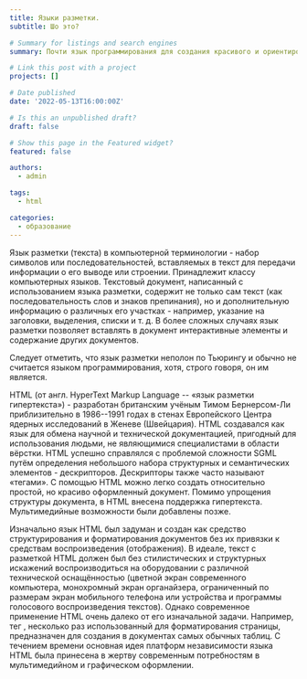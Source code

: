```yaml
---
title: Языки разметки.
subtitle: Шо это?

# Summary for listings and search engines
summary: Почти язык программирования для создания красивого и ориентированного на пользователя текста.

# Link this post with a project
projects: []

# Date published
date: '2022-05-13T16:00:00Z'

# Is this an unpublished draft?
draft: false

# Show this page in the Featured widget?
featured: false

authors:
  - admin

tags:
  - html

categories:
  - образование
---
```


Язык разметки (текста) в компьютерной терминологии - набор символов или последовательностей, вставляемых в текст для передачи информации о его выводе или строении. Принадлежит классу компьютерных языков.
Текстовый документ, написанный с использованием языка разметки, содержит не только сам текст (как последовательность слов и знаков препинания), но и дополнительную информацию о различных его участках - например, указание на заголовки,
выделения, списки и т. д. В более сложных случаях язык разметки позволяет вставлять в документ интерактивные элементы и содержание других документов.

Следует отметить, что язык разметки неполон по Тьюрингу и обычно не считается языком программирования, хотя, строго говоря, он им является.

HTML (от англ. HyperText Markup Language -- «язык разметки гипертекста») - разработан британским учёным Тимом Бернерсом-Ли приблизительно в 1986--1991 годах в стенах Европейского Центра ядерных исследований в Женеве (Швейцария).
HTML создавался как язык для обмена научной и технической документацией, пригодный для использования людьми, не являющимися специалистами в области вёрстки.
HTML успешно справлялся с проблемой сложности SGML путём определения небольшого набора структурных и семантических элементов - дескрипторов. Дескрипторы также часто называют «тегами».
С помощью HTML можно легко создать относительно простой, но красиво оформленный документ. Помимо упрощения структуры документа, в HTML внесена поддержка гипертекста. Мультимедийные возможности были добавлены позже.

Изначально язык HTML был задуман и создан как средство структурирования и форматирования документов без их привязки к средствам воспроизведения (отображения).
В идеале, текст с разметкой HTML должен был без стилистических и структурных искажений воспроизводиться на оборудовании с различной технической оснащённостью
(цветной экран современного компьютера, монохромный экран органайзера, ограниченный по размерам экран мобильного телефона или устройства и программы голосового воспроизведения текстов).
Однако современное применение HTML очень далеко от его изначальной задачи. Например, тег <TABLE>, несколько раз использованный для форматирования страницы, предназначен для создания в документах самых обычных таблиц.
С течением времени основная идея платформ независимости языка HTML была принесена в жертву современным потребностям в мультимедийном и графическом оформлении.
